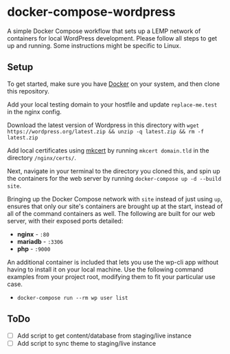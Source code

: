 # docker-compose-wordpress

A simple Docker Compose workflow that sets up a LEMP network of containers for local WordPress development. Please follow all steps to get up and running. Some instructions might be specific to Linux.

## Setup

To get started, make sure you have [Docker](https://docs.docker.com/get-docker/) on your system, and then clone this repository.

Add your local testing domain to your hostfile and update `replace-me.test` in the nginx config.

Download the latest version of Wordpress in this directory with `wget https://wordpress.org/latest.zip && unzip -q latest.zip && rm -f latest.zip`

Add local certificates using [mkcert](https://github.com/FiloSottile/mkcert) by running `mkcert domain.tld` in the directory `/nginx/certs/`.

Next, navigate in your terminal to the directory you cloned this, and spin up the containers for the web server by running `docker-compose up -d --build site`.

Bringing up the Docker Compose network with `site` instead of just using `up`, ensures that only our site's containers are brought up at the start, instead of all of the command containers as well. The following are built for our web server, with their exposed ports detailed:

-   **nginx** - `:80`
-   **mariadb** - `:3306`
-   **php** - `:9000`

An additional container is included that lets you use the wp-cli app without having to install it on your local machine. Use the following command examples from your project root, modifying them to fit your particular use case.

-   `docker-compose run --rm wp user list`

## ToDo

-   [ ] Add script to get content/database from staging/live instance
-   [ ] Add script to sync theme to staging/live instance
